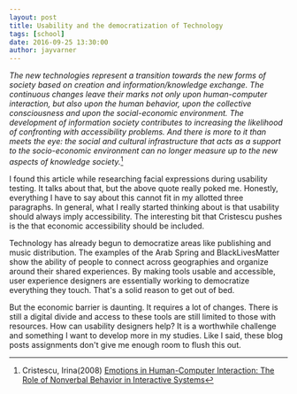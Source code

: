 ```yaml
---
layout: post
title: Usability and the democratization of Technology
tags: [school]
date: 2016-09-25 13:30:00
author: jayvarner
---
```


*The new technologies represent a transition towards the new forms of society based on creation and information/knowledge exchange. The continuous changes leave their marks not only upon human-computer interaction, but also upon the human behavior, upon the collective consciousness and upon the social-economic environment. The development of information society contributes to increasing the likelihood of confronting with accessibility problems. And there is more to it than meets the eye: the social and cultural infrastructure that acts as a support to the socio-economic environment can no longer measure up to the new aspects of knowledge society.*[^article]

[^article]:Cristescu, Irina(2008) [Emotions in Human-Computer Interaction: The Role of Nonverbal Behavior in Interactive Systems](http://revistaie.ase.ro/content/46/S%20-%20Irina%20Cristescu.pdf)

I found this article while researching facial expressions during usability testing. It talks about that, but the above quote really poked me. Honestly, everything I have to say about this cannot fit in my allotted three paragraphs. In general, what I really started thinking about is that usability should always imply accessibility. The interesting bit that Cristescu pushes is the that economic accessibility should be included.

Technology has already begun to democratize areas like publishing and music distribution. The examples of the Arab Spring and BlackLivesMatter show the ability of people to connect across geographies and organize around their shared experiences. By making tools usable and accessible, user experience designers are essentially working to democratize everything they touch. That's a solid reason to get out of bed.

But the economic barrier is daunting. It requires a lot of changes. There is still a digital divide and access to these tools are still limited to those with resources. How can usability designers help? It is a worthwhile challenge and something I want to develop more in my studies. Like I said, these blog posts assignments don't give me enough room to flush this out.
